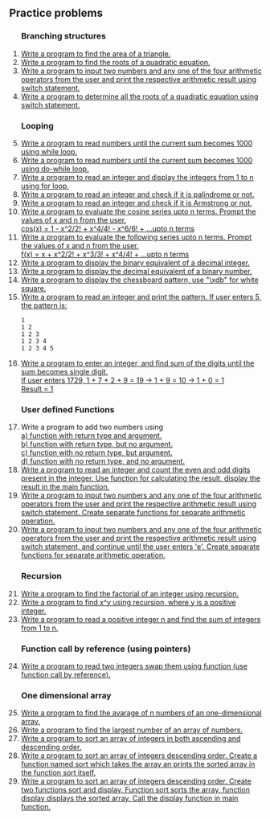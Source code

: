 ## Practice problems

<ol>
  <h3>Branching structures</h3>
  
  <li>
    <a href="./01-branching-structures/p01.c">
      Write a program to find the area of a triangle.  
    </a>
  </li>
    
  <li>
    <a href="./01-branching-structures/p02.c">Write a program to find the roots of a quadratic equation.</a>
  </li>
     
  <li>
    <a href="./01-branching-structures/p03.c">Write a program to input two numbers and any one of the four arithmetic operators from the user and print the respective arithmetic result using switch statement.</a>
  </li>
    
  <li>
    <a href="./01-branching-structures/p05.c">
      Write a program to determine all the roots of a quadratic equation using switch statement.
    </a>
  </li>
    
  <h3>Looping</h3>
  
  <li>
    <a href="./02-looping/p06.c">Write a program to read numbers until the current sum becomes 1000 using while loop.</a>
  </li>
  
  <li>
    <a href="./02-looping/p07.c">Write a program to read numbers until the current sum becomes 1000 using do-while loop.</a>
  </li>
    
  <li>
    <a href="./02-looping/p08.c">Write a program to read an integer and display the integers from 1 to n using for loop.</a>
  </li>
    
  <li>
    <a href="./02-looping/p09.c">Write a program to read an integer and check if it is palindrome or not.</a>
  </li>
    
  <li>
    <a href="./02-looping/p10.c">Write a program to read an integer and check if it is Armstrong or not.</a>
  </li>

  <li>
    <a href="./02-looping/p11.c">
        Write a program to evaluate the cosine series upto n terms. Prompt the values of x and n from the user.<br>
        cos(x) = 1 - x^2/2! + x^4/4! - x^6/6! + ...upto n terms
    </a>
  </li>

  <li>
    <a href="./02-looping/p12.c">
        Write a program to evaluate the following series upto n terms. Prompt the values of x and n from the user.<br>
        f(x) = x + x^2/2! + x^3/3! + x^4/4! + ...upto n terms
    </a>
  </li>

  <li>
    <a href="./02-looping/p13.c">
        Write a program to display the binary equivalent of a decimal integer.
    </a>
  </li>

  <li>
    <a href="./02-looping/p14.c">
        Write a program to display the decimal equivalent of a binary number.
    </a>
  </li>

  <li>
    <a href="./02-looping/p15.c">
        Write a program to display the chessboard pattern, use "\xdb" for white square.
    </a>
  </li>

  <li>
    <a href="./02-looping/p16.c">Write a program to read an integer and print the pattern. If user enters 5, the pattern is:</a>
    
    1
    1 2
    1 2 3
    1 2 3 4
    1 2 3 4 5
  </li>

  <li>
    <a href="./02-looping/p17.c">
        Write a program to enter an integer, and find sum of the digits until the sum becomes single digit.<br>
        If user enters 1729, 1 + 7 + 2 + 9 = 19 -> 1 + 9 = 10 -> 1 + 0 = 1<br>
        Result = 1<br>
    </a>
  </li>
    
  <h3>User defined Functions</h3>
  
  <li>
    Write a program to add two numbers using<br>
    <a href="./03-user-defined-functions/p18a.c">a) function with return type and argument.</a><br>
    <a href="./03-user-defined-functions/p18b.c">b) function with return type, but no argument.</a><br>
    <a href="./03-user-defined-functions/p18c.c">c) function with no return type, but argument.</a><br>
    <a href="./03-user-defined-functions/p18d.c">d) function with no return type, and no argument.</a>
  </li>

  <li>
    <a href="./03-user-defined-functions/p19.c">
      Write a program to read an integer and count the even and odd digits present in the integer.
      Use function for calculating the result, display the result in the main function.
    </a>
  </li>
  
  <li>
    <a href="./03-user-defined-functions/p20.c">
      Write a program to input two numbers and any one of the four arithmetic operators from the user and print the respective arithmetic result using switch statement.
      Create separate functions for separate arithmetic operation.
    </a>
  </li>

  <li>
    <a href="./03-user-defined-functions/p21.c">
        Write a program to input two numbers and any one of the four arithmetic operators from the user and print the respective arithmetic result using switch statement,
        and continue until the user enters 'e'. Create separate functions for separate arithmetic operation.
    </a>
  </li>
  
  <h3>Recursion</h3>

  <li>
    <a href="./04-recursion/p22.c">
      Write a program to find the factorial of an integer using recursion.
    </a>
  </li>

  <li>
    <a href="./04-recursion/p23.c">
      Write a program to find x^y using recursion, where y is a positive integer.
    </a>
  </li>

  <li>
    <a href="./04-recursion/p24.c">
      Write a program to read a positive integer n and find the sum of integers from 1 to n.
    </a>
  </li>

  <h3>Function call by reference (using pointers)</h3>
  
  <li>
    <a href="./05-function-call-by-reference/p25.c">
      Write a program to read two integers swap them using function (use function call by reference).
    </a>
  </li>

  <h3>One dimensional array</h3>
  
  <li>
    <a href="./06-1d-array/p26.c">
      Write a program to find the avarage of n numbers of an one-dimensional array.
    </a>
  </li>

  <li>
    <a href="./06-1d-array/p27.c">
      Write a program to find the largest number of an array of numbers.
    </a>
  </li>

  <li>
    <a href="./06-1d-array/p28.c">
      Write a program to sort an array of integers in both ascending and descending order.
    </a>
  </li>

  <li>
    <a href="./06-1d-array/p29.c">
      Write a program to sort an array of integers descending order. Create a function named sort which takes the array an prints the sorted array in the function sort itself.
    </a>
  </li>

  <li>
    <a href="./06-1d-array/p30.c">
      Write a program to sort an array of integers descending order. Create two functions sort and display. Function sort sorts the array, function display displays the sorted array. Call the display function in main function.
    </a>
  </li>
</ol>
